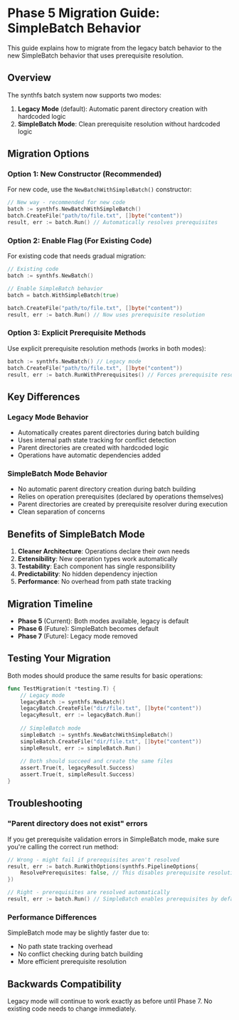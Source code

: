 # Phase 5 Migration Guide: SimpleBatch Behavior

This guide explains how to migrate from the legacy batch behavior to the new SimpleBatch behavior that uses prerequisite resolution.

## Overview

The synthfs batch system now supports two modes:

1. **Legacy Mode** (default): Automatic parent directory creation with hardcoded logic
2. **SimpleBatch Mode**: Clean prerequisite resolution without hardcoded logic

## Migration Options

### Option 1: New Constructor (Recommended)

For new code, use the `NewBatchWithSimpleBatch()` constructor:

```go
// New way - recommended for new code
batch := synthfs.NewBatchWithSimpleBatch()
batch.CreateFile("path/to/file.txt", []byte("content"))
result, err := batch.Run() // Automatically resolves prerequisites
```

### Option 2: Enable Flag (For Existing Code)

For existing code that needs gradual migration:

```go
// Existing code
batch := synthfs.NewBatch()

// Enable SimpleBatch behavior
batch = batch.WithSimpleBatch(true)

batch.CreateFile("path/to/file.txt", []byte("content"))
result, err := batch.Run() // Now uses prerequisite resolution
```

### Option 3: Explicit Prerequisite Methods

Use explicit prerequisite resolution methods (works in both modes):

```go
batch := synthfs.NewBatch() // Legacy mode
batch.CreateFile("path/to/file.txt", []byte("content"))
result, err := batch.RunWithPrerequisites() // Forces prerequisite resolution
```

## Key Differences

### Legacy Mode Behavior
- Automatically creates parent directories during batch building
- Uses internal path state tracking for conflict detection
- Parent directories are created with hardcoded logic
- Operations have automatic dependencies added

### SimpleBatch Mode Behavior
- No automatic parent directory creation during batch building
- Relies on operation prerequisites (declared by operations themselves)
- Parent directories are created by prerequisite resolver during execution
- Clean separation of concerns

## Benefits of SimpleBatch Mode

1. **Cleaner Architecture**: Operations declare their own needs
2. **Extensibility**: New operation types work automatically 
3. **Testability**: Each component has single responsibility
4. **Predictability**: No hidden dependency injection
5. **Performance**: No overhead from path state tracking

## Migration Timeline

- **Phase 5** (Current): Both modes available, legacy is default
- **Phase 6** (Future): SimpleBatch becomes default  
- **Phase 7** (Future): Legacy mode removed

## Testing Your Migration

Both modes should produce the same results for basic operations:

```go
func TestMigration(t *testing.T) {
    // Legacy mode
    legacyBatch := synthfs.NewBatch()
    legacyBatch.CreateFile("dir/file.txt", []byte("content"))
    legacyResult, err := legacyBatch.Run()
    
    // SimpleBatch mode  
    simpleBatch := synthfs.NewBatchWithSimpleBatch()
    simpleBatch.CreateFile("dir/file.txt", []byte("content"))
    simpleResult, err := simpleBatch.Run()
    
    // Both should succeed and create the same files
    assert.True(t, legacyResult.Success)
    assert.True(t, simpleResult.Success)
}
```

## Troubleshooting

### "Parent directory does not exist" errors

If you get prerequisite validation errors in SimpleBatch mode, make sure you're calling the correct run method:

```go
// Wrong - might fail if prerequisites aren't resolved
result, err := batch.RunWithOptions(synthfs.PipelineOptions{
    ResolvePrerequisites: false, // This disables prerequisite resolution
})

// Right - prerequisites are resolved automatically  
result, err := batch.Run() // SimpleBatch enables prerequisites by default
```

### Performance Differences

SimpleBatch mode may be slightly faster due to:
- No path state tracking overhead
- No conflict checking during batch building
- More efficient prerequisite resolution

## Backwards Compatibility

Legacy mode will continue to work exactly as before until Phase 7. No existing code needs to change immediately.